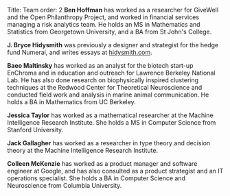 Title: Team 
order: 2
**Ben Hoffman** has worked as a researcher for GiveWell and the Open Philanthropy Project, and worked in financial services managing a risk analytics team. He holds an MS in Mathematics and Statistics from Georgetown University, and a BA from St John's College.

**J. Bryce Hidysmith** was previously a designer and strategist for the hedge fund Numerai, and writes essays at [hidysmith.com](http://hidysmith.com). 


**Baeo Maltinsky** has worked as an analyst for the biotech start-up EnChroma and in education and outreach for Lawrence Berkeley National Lab. He has also done research on biophysically inspired clustering techniques at the Redwood Center for Theoretical Neuroscience and conducted field work and analysis in marine animal communication. He holds a BA in Mathematics from UC Berkeley.

**Jessica Taylor** has worked as a mathematical researcher at the Machine Intelligence Research Institute.  She holds a MS in Computer Science from Stanford University.

**Jack Gallagher** has worked as a researcher in type theory and decision theory at the Machine Intelligence Research Institute.

**Colleen McKenzie** has worked as a product manager and software engineer at Google, and has also consulted as a product strategist and an IT operations specialist. She holds a BA in Computer Science and Neuroscience from Columbia University.

